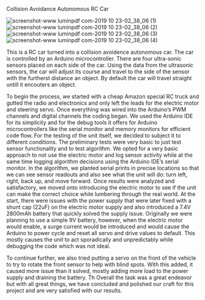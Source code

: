 
Collision Avoidance Autonomous RC Car  

![screenshot-www luminpdf com-2019 10 23-02_38_06 (1)](https://user-images.githubusercontent.com/54300496/69000709-d4fac480-0888-11ea-8ffa-15ec2d47c573.jpg)
![screenshot-www luminpdf com-2019 10 23-02_38_06 (2)](https://user-images.githubusercontent.com/54300496/69000710-d9bf7880-0888-11ea-86b8-29a90b170d58.jpg)
![screenshot-www luminpdf com-2019 10 23-02_38_06 (3)](https://user-images.githubusercontent.com/54300496/69000712-ddeb9600-0888-11ea-9ddb-a6a78b89707f.jpg)
![screenshot-www luminpdf com-2019 10 23-02_38_06 (4)](https://user-images.githubusercontent.com/54300496/69000713-e2b04a00-0888-11ea-907c-45c9fc99a5e1.jpg)


This is a RC car turned into a collision avoidence autonomous car. The car is controlled by an Arduino microcontroller. There are four ultra-sonic sensors placed on each side of the car. Using the data from the ultrasonic sensors, the car will adjust its course and travel to the side of the sensor with the furtherst distance an object. By default the car will travel straight untill it encouters an object. 

To begin the process, we started with a cheap Amazon special RC truck and gutted the radio and electronics and only left the leads for the electric motor and steering servo. Once everything was wired into the Arduino’s PWM channels and digital channels the coding began. We used the Arduino IDE for its simplicity and for the debug tools it offers for Arduino microcontrollers like the serial monitor and memory monitors for efficient code flow.  For the testing of the unit itself, we decided to subject it to different conditions. The preliminary tests were very basic to just test sensor functionality and to test algorithm. We opted for a very basic approach to not use the electric motor and log sensor activity while at the same time logging algorithm decisions using the Arduino IDE’s serial monitor. In the algorithm, we planted serial prints in precise locations so that we can see sensor readouts and also see what the unit will do: turn left, right, back up, and move forward.  Once results were analyzed and satisfactory, we moved onto introducing the electric motor to see if the unit can make the correct choice while lumbering through the real world. At the start, there were issues with the power supply that were later fixed with a shunt cap (22uF) on the electric motor supply and also introduced a 7.4V 2800mAh battery that quickly solved the supply issue. Originally we were planning to use a simple 9V battery, however, when the electric motor would enable, a surge current would be introduced and would cause the Arduino to power cycle and reset all servo and drive values to default. This mostly causes the unit to act sporadically and unpredictably while debugging the code which was not ideal. 

To continue further, we also tried putting a servo on the front of the vehicle to try to rotate the front sensor to help with blind spots. With this added, it caused more issue than it solved, mostly adding more load to the power supply and draining the battery. Th Overall the task was a great endeavor but with all great things, we have concluded and polished our craft for this project and are very satisfied with our results.
